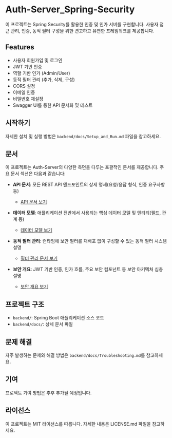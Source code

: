 # Auth-Server_Spring-Security

이 프로젝트는 Spring Security를 활용한 인증 및 인가 서버를 구현합니다. 사용자 접근 관리, 인증, 동적 필터 구성을 위한 견고하고 유연한 프레임워크를 제공합니다.

## Features

*   사용자 회원가입 및 로그인
*   JWT 기반 인증
*   역할 기반 인가 (Admin/User)
*   동적 필터 관리 (추가, 삭제, 구성)
*   CORS 설정
*   이메일 인증
*   비밀번호 재설정
*   Swagger UI를 통한 API 문서화 및 테스트

## 시작하기

자세한 설치 및 실행 방법은 `backend/docs/Setup_and_Run.md` 파일을 참고하세요.

## 문서

이 프로젝트는 Auth-Server의 다양한 측면을 다루는 포괄적인 문서를 제공합니다. 주요 문서 섹션은 다음과 같습니다:

*   **API 문서**: 모든 REST API 엔드포인트의 상세 명세(요청/응답 형식, 인증 요구사항 등)
    *   [API 문서 보기](backend/docs/API_Documentation.md)

*   **데이터 모델**: 애플리케이션 전반에서 사용되는 핵심 데이터 모델 및 엔티티(필드, 관계 등)
    *   [데이터 모델 보기](backend/docs/Data_Models_Entities.md)

*   **동적 필터 관리**: 런타임에 보안 필터를 재배포 없이 구성할 수 있는 동적 필터 시스템 설명
    *   [필터 관리 문서 보기](backend/docs/Filter_Management.md)

*   **보안 개요**: JWT 기반 인증, 인가 흐름, 주요 보안 컴포넌트 등 보안 아키텍처 심층 설명
    *   [보안 개요 보기](backend/docs/Security_Overview.md)

## 프로젝트 구조

*   `backend/`: Spring Boot 애플리케이션 소스 코드
*   `backend/docs/`: 상세 문서 파일

## 문제 해결

자주 발생하는 문제와 해결 방법은 `backend/docs/Troubleshooting.md`를 참고하세요.

## 기여

프로젝트 기여 방법은 추후 추가될 예정입니다.

## 라이선스

이 프로젝트는 MIT 라이선스를 따릅니다. 자세한 내용은 LICENSE.md 파일을 참고하세요.

